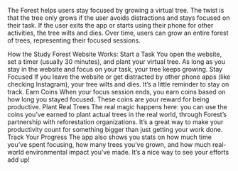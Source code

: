The Forest helps users stay focused by growing a virtual tree. The twist is that the tree only grows if the user avoids distractions and stays focused on their task. If the user exits the app or starts using their phone for other activities, the tree wilts and dies. Over time, users can grow an entire forest of trees, representing their focused sessions.

How the Study Forest Website Works:
Start a Task You open the website, set a timer (usually 30 minutes), and plant your virtual tree. As long as you stay in the website and focus on your task, your tree keeps growing.
Stay Focused If you leave the website or get distracted by other phone apps (like checking Instagram), your tree wilts and dies. It’s a little reminder to stay on track.
Earn Coins When your focus session ends, you earn coins based on how long you stayed focused. These coins are your reward for being productive.
Plant Real Trees The real magic happens here: you can use the coins you've earned to plant actual trees in the real world, through Forest’s partnership with reforestation organizations. It’s a great way to make your productivity count for something bigger than just getting your work done.
Track Your Progress The app also shows you stats on how much time you’ve spent focusing, how many trees you’ve grown, and how much real-world environmental impact you’ve made. It’s a nice way to see your efforts add up!
